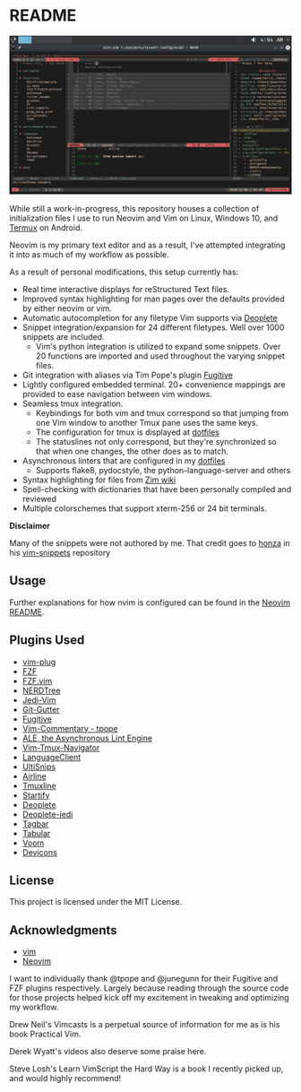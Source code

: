 # README

![Screenshot](./images/neodark_statuslines.png)

While still a work-in-progress, this repository houses a collection of
initialization files I use to run Neovim and Vim on Linux, Windows 10, and
[Termux](https://www.github.com/termux/termuxapp) on Android.

Neovim is my primary text editor and as a result, I've attempted integrating it
into as much of my workflow as possible.

As a result of personal modifications, this setup currently has:

- Real time interactive displays for reStructured Text files.
- Improved syntax highlighting for man pages over the defaults provided by
  either neovim or vim.
- Automatic autocompletion for any filetype Vim supports via [Deoplete](https://www.github.com/Shougo/deoplete.nvim)
- Snippet integration/expansion for 24 different filetypes. Well over 1000
  snippets are included.
  - Vim's python integration is utilized to expand some snippets. Over 20
    functions are imported and used throughout the varying snippet files.
- Git integration with aliases via Tim Pope's plugin [Fugitive](https://www.github.com/tpope/vim-fugitive)
- Lightly configured embedded terminal. 20+ convenience mappings are provided
  to ease navigation between vim windows.
- Seamless tmux integration.
  - Keybindings for both vim and tmux correspond so that jumping from one Vim window to another Tmux pane uses the same keys.
  - The configuration for tmux is displayed at [dotfiles](https://www.github.com/farisachugthai/dotfiles)
  - The statuslines not only correspond, but they're synchronized so that when
  one changes, the other does as to match.
- Asynchronous linters that are configured in my [dotfiles](https://www.github.com/farisachugthai/dotfiles)
  - Supports flake8, pydocstyle, the python-language-server and others
- Syntax highlighting for files from [Zim
  wiki](https://github.com/jaap-karssenberg/zim-desktop-wiki)
- Spell-checking with dictionaries that have been personally compiled and reviewed
- Multiple colorschemes that support xterm-256 or 24 bit terminals.

**Disclaimer**

Many of the snippets were not authored by me. That credit goes to
[honza](https://www.github.com/honza) in his [vim-snippets](https://www.github.com/honza/vim-snippets)
repository

## Usage

Further explanations for how nvim is configured can be found in the
 [Neovim README](./.config/nvim/README.rst).

## Plugins Used

- [vim-plug](https://www.github.com/junegunn/vim-plug)
- [FZF](https://www.github.com/junegunn/fzf)
- [FZF.vim](https://www.github.com/junegunn/fzf.vim)
- [NERDTree](https://www.github.com/scrooloose/nerdTree)
- [Jedi-Vim](https://www.github.com/davidhalter/jedi-vim)
- [Git-Gutter](https://www.github.com/airblade/vim-gitgutter)
- [Fugitive](https://www.github.com/tpope/vim-fugitive)
- [Vim-Commentary - tpope](https://www.github.com/tpope/vim-commentary)
- [ALE, the Asynchronous Lint Engine](https://www.github.com/w0rp/ale)
- [Vim-Tmux-Navigator](https://www.github.com/christoomey/vim-tmux-navigator)
- [LanguageClient](https://www.github.com/autozimu/LanguageClient-neovim)
- [UltiSnips](https://www.github.com/SirVer/ultisnips)
- [Airline](https://www.github.com/vim-airline/vim-airline)
- [Tmuxline](https://www.github.com/edkolev/tmuxline.vim)
- [Startify](https://www.github.com/mhinz/vim-startify)
- [Deoplete](https://www.github.com/Shougo/deoplete.nvim)
- [Deoplete-jedi](https://www.github.com/zchee/deoplete-jedi)
- [Tagbar](https://www.github.com/majutsushi/tagbar)
- [Tabular](https://www.github.com/godlygeek/tabular)
- [Voom](https://www.github.com/vim-voom/voom)
- [Devicons](https://www.github.com/ryanoasis/vim-devicons)

## License

This project is licensed under the MIT License.

## Acknowledgments

- [vim](https://www.github.com/vim/vim)
- [Neovim](https://www.github.com/neovim/neovim)

I want to individually thank @tpope and @junegunn for their Fugitive and FZF
plugins respectively. Largely because reading through the source code for
those projects helped kick off my excitement in tweaking and optimizing my
workflow.

Drew Neil's Vimcasts is a perpetual source of information for me as is his
book Practical Vim.

Derek Wyatt's videos also deserve some praise here.

Steve Losh's Learn VimScript the Hard Way is a book I recently picked up, and
would highly recommend!
